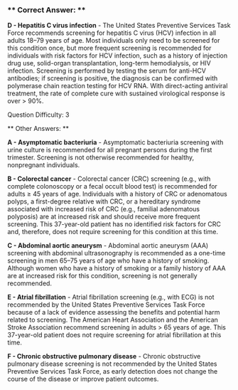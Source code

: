 ### ** Correct Answer: **

**D - Hepatitis C virus infection** - The United States Preventive Services Task Force recommends screening for hepatitis C virus (HCV) infection in all adults 18–79 years of age. Most individuals only need to be screened for this condition once, but more frequent screening is recommended for individuals with risk factors for HCV infection, such as a history of injection drug use, solid-organ transplantation, long-term hemodialysis, or HIV infection. Screening is performed by testing the serum for anti-HCV antibodies; if screening is positive, the diagnosis can be confirmed with polymerase chain reaction testing for HCV RNA. With direct-acting antiviral treatment, the rate of complete cure with sustained virological response is over > 90%.

Question Difficulty: 3

** Other Answers: **

**A - Asymptomatic bacteriuria** - Asymptomatic bacteriuria screening with urine culture is recommended for all pregnant persons during the first trimester. Screening is not otherwise recommended for healthy, nonpregnant individuals.

**B - Colorectal cancer** - Colorectal cancer (CRC) screening (e.g., with complete colonoscopy or a fecal occult blood test) is recommended for adults ≥ 45 years of age. Individuals with a history of CRC or adenomatous polyps, a first-degree relative with CRC, or a hereditary syndrome associated with increased risk of CRC (e.g., familial adenomatous polyposis) are at increased risk and should receive more frequent screening. This 37-year-old patient has no identified risk factors for CRC and, therefore, does not require screening for this condition at this time.

**C - Abdominal aortic aneurysm** - Abdominal aortic aneurysm (AAA) screening with abdominal ultrasonography is recommended as a one-time screening in men 65–75 years of age who have a history of smoking. Although women who have a history of smoking or a family history of AAA are at increased risk for this condition, screening is not generally recommended.

**E - Atrial fibrillation** - Atrial fibrillation screening (e.g., with ECG) is not recommended by the United States Preventive Services Task Force because of a lack of evidence assessing the benefits and potential harm related to screening. The American Heart Association and the American Stroke Association recommend screening in adults > 65 years of age. This 37-year-old patient does not require screening for atrial fibrillation at this time.

**F - Chronic obstructive pulmonary disease** - Chronic obstructive pulmonary disease screening is not recommended by the United States Preventive Services Task Force, as early detection does not change the course of the disease or improve patient outcomes.

